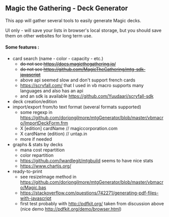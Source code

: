 ## Magic the Gathering - Deck Generator

This app will gather several tools to easily generate Magic decks.

UI only - will save your lists in browser's local storage, but you should save them on other websites for long term use.

#### Some features :
- card search (name - color - capacity - etc.)
  - ~~do not see https://docs.magicthegathering.io/~~
  - ~~do not see https://github.com/MagicTheGathering/mtg-sdk-javascript~~
  - above api seemed slow and don't support french cards
  - https://scryfall.com/ that I used in vb macro supports many languages and also has an api
  - and an sdk is available https://github.com/Yuudaari/scryfall-sdk
- deck creation/edition
- import/export from/to text format (several formats supported)
  - some regexp in https://github.com/doriongilmore/mtgGenerator/blob/master/vbmacro/ImportDeckForm.frm
  - X [edition] cardName // magiccorporation.com
  - X cardName (edition) // untap.in
  - more if needed
- graphs & stats by decks
  - mana cost repartition
  - color repartition
  - https://github.com/lwardlegit/mtgbuild seems to have nice stats
  - https://www.chartjs.org/
- ready-to-print
  - see resizeImage method in https://github.com/doriongilmore/mtgGenerator/blob/master/vbmacro/Magic.bas
  - https://stackoverflow.com/questions/742271/generating-pdf-files-with-javascript
  - first test probably with http://pdfkit.org/ taken from discussion above (nice demo http://pdfkit.org/demo/browser.html)
